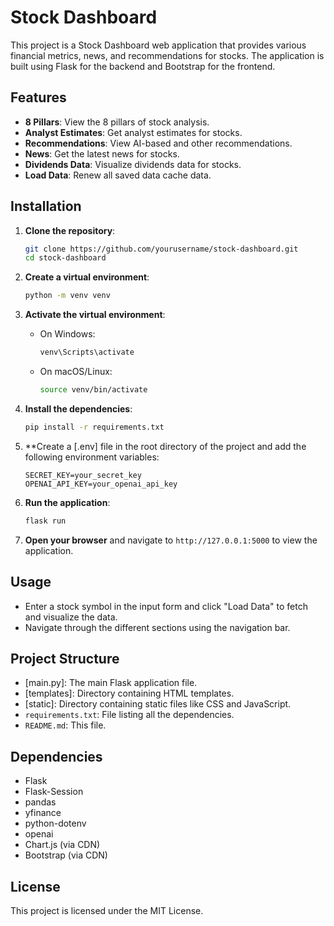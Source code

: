 # Stock Dashboard

This project is a Stock Dashboard web application that provides various financial metrics, news, and recommendations for stocks. The application is built using Flask for the backend and Bootstrap for the frontend.

## Features

- **8 Pillars**: View the 8 pillars of stock analysis.
- **Analyst Estimates**: Get analyst estimates for stocks.
- **Recommendations**: View AI-based and other recommendations.
- **News**: Get the latest news for stocks.
- **Dividends Data**: Visualize dividends data for stocks.
- **Load Data**: Renew all saved data cache data.

## Installation

1. **Clone the repository**:
    ```bash
    git clone https://github.com/yourusername/stock-dashboard.git
    cd stock-dashboard
    ```

2. **Create a virtual environment**:
    ```bash
    python -m venv venv
    ```

3. **Activate the virtual environment**:
    - On Windows:
        ```bash
        venv\Scripts\activate
        ```
    - On macOS/Linux:
        ```bash
        source venv/bin/activate
        ```

4. **Install the dependencies**:
    ```bash
    pip install -r requirements.txt
    ```

5. **Create a [.env] file in the root directory of the project and add the following environment variables:
    ```plaintext
    SECRET_KEY=your_secret_key
    OPENAI_API_KEY=your_openai_api_key
    ```

6. **Run the application**:
    ```bash
    flask run
    ```

7. **Open your browser** and navigate to `http://127.0.0.1:5000` to view the application.

## Usage

- Enter a stock symbol in the input form and click "Load Data" to fetch and visualize the data.
- Navigate through the different sections using the navigation bar.

## Project Structure

- [main.py]: The main Flask application file.
- [templates]: Directory containing HTML templates.
- [static]: Directory containing static files like CSS and JavaScript.
- `requirements.txt`: File listing all the dependencies.
- `README.md`: This file.

## Dependencies

- Flask
- Flask-Session
- pandas
- yfinance
- python-dotenv
- openai
- Chart.js (via CDN)
- Bootstrap (via CDN)

## License

This project is licensed under the MIT License.
